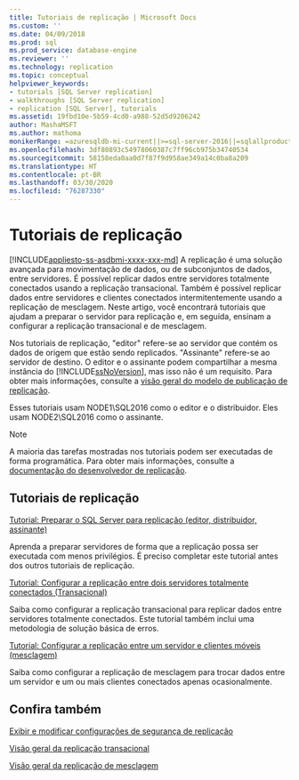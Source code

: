 ```yaml
---
title: Tutoriais de replicação | Microsoft Docs
ms.custom: ''
ms.date: 04/09/2018
ms.prod: sql
ms.prod_service: database-engine
ms.reviewer: ''
ms.technology: replication
ms.topic: conceptual
helpviewer_keywords:
- tutorials [SQL Server replication]
- walkthroughs [SQL Server replication]
- replication [SQL Server], tutorials
ms.assetid: 19fbd10e-5b59-4cd0-a988-52d5d9206242
author: MashaMSFT
ms.author: mathoma
monikerRange: =azuresqldb-mi-current||>=sql-server-2016||=sqlallproducts-allversions
ms.openlocfilehash: 3df80893c54978060387c7ff96cb975b34740534
ms.sourcegitcommit: 58158eda0aa0d7f87f9d958ae349a14c0ba8a209
ms.translationtype: HT
ms.contentlocale: pt-BR
ms.lasthandoff: 03/30/2020
ms.locfileid: "76287330"
---
```

# <a name="replication-tutorials"></a>Tutoriais de replicação
[!INCLUDE[appliesto-ss-asdbmi-xxxx-xxx-md](../../includes/appliesto-ss-asdbmi-xxxx-xxx-md.md)]
A replicação é uma solução avançada para movimentação de dados, ou de subconjuntos de dados, entre servidores. É possível replicar dados entre servidores totalmente conectados usando a replicação transacional. Também é possível replicar dados entre servidores e clientes conectados intermitentemente usando a replicação de mesclagem. Neste artigo, você encontrará tutoriais que ajudam a preparar o servidor para replicação e, em seguida, ensinam a configurar a replicação transacional e de mesclagem. 
  
Nos tutoriais de replicação, "editor" refere-se ao servidor que contém os dados de origem que estão sendo replicados. "Assinante" refere-se ao servidor de destino. O editor e o assinante podem compartilhar a mesma instância do [!INCLUDE[ssNoVersion](../../includes/ssnoversion-md.md)], mas isso não é um requisito. Para obter mais informações, consulte a [visão geral do modelo de publicação de replicação](../../relational-databases/replication/publish/replication-publishing-model-overview.md).  

Esses tutoriais usam NODE1\SQL2016 como o editor e o distribuidor. Eles usam NODE2\SQL2016 como o assinante. 
  
> [!NOTE]  
> A maioria das tarefas mostradas nos tutoriais podem ser executadas de forma programática. Para obter mais informações, consulte a [documentação do desenvolvedor de replicação](../../relational-databases/replication/concepts/replication-developer-documentation.md).  
  
## <a name="replication-tutorials"></a>Tutoriais de replicação  
[Tutorial: Preparar o SQL Server para replicação (editor, distribuidor, assinante)](../../relational-databases/replication/tutorial-preparing-the-server-for-replication.md) 
 
Aprenda a preparar servidores de forma que a replicação possa ser executada com menos privilégios. É preciso completar este tutorial antes dos outros tutoriais de replicação.  
  
[Tutorial: Configurar a replicação entre dois servidores totalmente conectados (Transacional)](../../relational-databases/replication/tutorial-replicating-data-between-continuously-connected-servers.md)

Saiba como configurar a replicação transacional para replicar dados entre servidores totalmente conectados. Este tutorial também inclui uma metodologia de solução básica de erros. 

  
[Tutorial: Configurar a replicação entre um servidor e clientes móveis (mesclagem)](../../relational-databases/replication/tutorial-replicating-data-with-mobile-clients.md)

Saiba como configurar a replicação de mesclagem para trocar dados entre um servidor e um ou mais clientes conectados apenas ocasionalmente.  
  
## <a name="see-also"></a>Confira também  
[Exibir e modificar configurações de segurança de replicação](../../relational-databases/replication/security/view-and-modify-replication-security-settings.md) 

[Visão geral da replicação transacional](https://docs.microsoft.com/sql/relational-databases/replication/transactional/transactional-replication) 

[Visão geral da replicação de mesclagem](https://docs.microsoft.com/sql/relational-databases/replication/merge/merge-replication)

  
